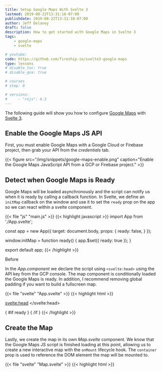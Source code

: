 ```yaml
---
title: Setup Google Maps With Svelte 3
lastmod: 2019-08-22T13:31:18-07:00
publishdate: 2019-08-22T13:31:18-07:00
author: Jeff Delaney
draft: false
description: How to get started with Google Maps in Svelte 3
tags: 
    - google-maps
    - svelte

# youtube: 
code: https://github.com/fireship-io/svelte3-google-maps
type: lessons
# disable_toc: true
# disable_qna: true

# courses
# step: 0

# versions: 
#     - "rxjs": 6.3
---
```


The following guide will show you how to configure [Google Maps](https://developers.google.com/maps/documentation/javascript/tutorial) with [Svelte 3](https://svelte.dev/). 

## Enable the Google Maps JS API

First, you must enable Google Maps with a Google Cloud or Firebase project, then grab your API from the *credentials* tab. 

{{< figure src="/img/snippets/google-maps-enable.png" caption="Enable the Google Maps JavaScript API from a GCP or Firebase project." >}}

## Detect when Google Maps is Ready

Google Maps will be loaded asynchronously and the script can notify us when it is ready by calling a callback function. In Svelte, we define an `initMap` callback on the window and use it to set the `ready` prop on the app so we can react within a svelte component. 

{{< file "js" "main.js" >}}
{{< highlight javascript >}}
import App from './App.svelte';

const app = new App({
	target: document.body,
	props: {
		ready: false,
	}
});

window.initMap = function ready() {
	app.$set({ ready: true });
}

export default app;
{{< /highlight >}}

Before 

In the *App.component* we declare the script using `<svelte:head>` using the API key from the GCP console. The map component is conditionally loaded the Google Maps is ready. In addition, I recommend removing global padding if you want to build a fullscreen map. 

{{< file "svelte" "App.svelte" >}}
{{< highlight html >}}
<script>
	import Map from './Map.svelte';
	export let ready;
</script>

<svelte:head>
	<script defer async
	src="https://maps.googleapis.com/maps/api/js?key=YOUR_API_KEY&callback=initMap">
	</script>
</svelte:head>

<style>
:global(body) {
	padding: 0;
}
</style>

{ #if ready }
<Map></Map>
{ /if }
{{< /highlight >}}


## Create the Map

Lastly, we create the map in its own *Map.svelte* component. We know that the Google Maps JS script is finished loading at this point, allowing us to create a new interactive map with the `onMount` lifecycle hook. The `container` prop is used to reference the DOM element the map will be mounted to. 

{{< file "svelte" "Map.svelte" >}}
{{< highlight html >}}
<script>
	let container;
	let map;
	let zoom = 8;
    let center = {lat: -34.397, lng: 150.644};
    
    import { onMount } from 'svelte';
    
	onMount(async () => {
		map = new google.maps.Map(container, {
            zoom,
            center,
		});
	});
</script>

<style>
.full-screen {
    width: 100vw;
    height: 100vh;
}
</style>

<div class="full-screen" bind:this={container}></div>
{{< /highlight >}}


{{< figure src="/img/snippets/svelte-google-maps.png" caption="Google Maps running in Svelte 3" >}}